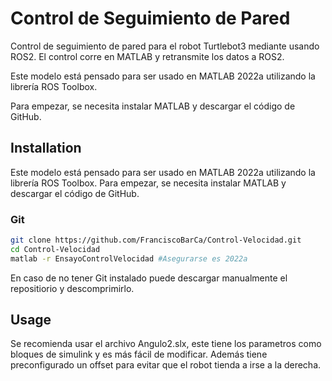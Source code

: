 # Control de Seguimiento de Pared

Control de seguimiento de pared para el robot Turtlebot3 mediante  usando ROS2. El control corre en MATLAB y retransmite los datos a ROS2.

Este modelo está pensado para ser usado en MATLAB 2022a utilizando la librería ROS Toolbox.

Para empezar, se necesita instalar MATLAB y descargar el código de GitHub.


## Installation

Este modelo está pensado para ser usado en MATLAB 2022a utilizando la librería ROS Toolbox.
Para empezar, se necesita instalar MATLAB y descargar el código de GitHub.

### Git

```bash
git clone https://github.com/FranciscoBarCa/Control-Velocidad.git
cd Control-Velocidad
matlab -r EnsayoControlVelocidad #Asegurarse es 2022a
```

En caso de no tener Git instalado puede descargar manualmente el repositiorio y descomprimirlo.


## Usage

Se recomienda usar el archivo Angulo2.slx, este tiene los parametros como bloques de simulink y es más fácil de modificar. Además tiene preconfigurado un offset para evitar que el robot tienda a irse a la derecha.

